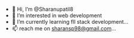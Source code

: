- 👋 Hi, I’m @Sharanupatil8
- 👀 I’m interested in web development
- 🌱 I’m currently learning fll stack development...
- 📫 reach me on sharansp98@gmail.com...

<!---
Sharanupatil8/Sharanupatil8 is a ✨ special ✨ repository because its `README.md` (this file) appears on your GitHub profile.
You can click the Preview link to take a look at your changes.
--->
